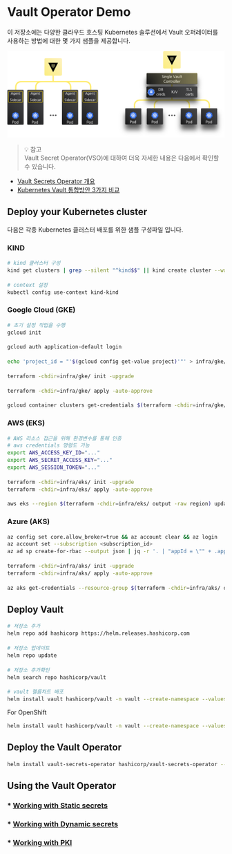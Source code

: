 # Vault Operator Demo
이 저장소에는 다양한 클라우드 호스팅 Kubernetes 솔루션에서 Vault 오퍼레이터를 사용하는 방법에 대한 몇 가지 샘플을 제공합니다.

![img](https://raw.githubusercontent.com/hyungwook0221/img/main/uPic/vso-img2.png)

> 💡 참고  
Vault Secret Operator(VSO)에 대하여 더욱 자세한 내용은 다음에서 확인할 수 있습니다.
- [Vault Secrets Operator 개요](https://docmoa.github.io/04-HashiCorp/06-Vault/01-Information/vault-secret-operator/1-vso-overview.html)
- [Kubernetes Vault 통합방안 3가지 비교](https://docmoa.github.io/04-HashiCorp/06-Vault/04-UseCase/vault-k8s-integration-three-methods.html)

## Deploy your Kubernetes cluster
다음은 각종 Kubernetes 클러스터 배포를 위한 샘플 구성파일 입니다.

### KIND

```bash
# kind 클러스터 구성
kind get clusters | grep --silent "^kind$$" || kind create cluster --wait=5m --image kindest/node:v1.25.3 --name kind --config infra/kind/config.yaml

# context 설정
kubectl config use-context kind-kind
```

### Google Cloud (GKE)

```bash
# 초기 설정 작업을 수행       
gcloud init

gcloud auth application-default login

echo 'project_id = "'$(gcloud config get-value project)'"' > infra/gke/terraform.tfvars && echo 'region = "us-west1"' >> infra/gke/terraform.tfvars

terraform -chdir=infra/gke/ init -upgrade

terraform -chdir=infra/gke/ apply -auto-approve

gcloud container clusters get-credentials $(terraform -chdir=infra/gke/ output -raw kubernetes_cluster_name) --region $(terraform -chdir=infra/gke/ output -raw region)
```

### AWS (EKS)

```bash
# AWS 리소스 접근을 위해 환경변수를 통해 인증
# aws credentials 명령도 가능
export AWS_ACCESS_KEY_ID="..."
export AWS_SECRET_ACCESS_KEY="..."
export AWS_SESSION_TOKEN="..."
                          
terraform -chdir=infra/eks/ init -upgrade
terraform -chdir=infra/eks/ apply -auto-approve

aws eks --region $(terraform -chdir=infra/eks/ output -raw region) update-kubeconfig --name $(terraform -chdir=infra/eks/ output -raw cluster_name)
```

### Azure (AKS)

```bash
az config set core.allow_broker=true && az account clear && az login
az account set --subscription <subscription_id>
az ad sp create-for-rbac --output json | jq -r '. | "appId = \"" + .appId + "\"\npassword = \"" + .password + "\"" ' > infra/aks/terraform.tfvars

terraform -chdir=infra/aks/ init -upgrade
terraform -chdir=infra/aks/ apply -auto-approve

az aks get-credentials --resource-group $(terraform -chdir=infra/aks/ output -raw resource_group_name) --name $(terraform -chdir=infra/aks/ output -raw kubernetes_cluster_name)
```

## Deploy Vault

```bash
# 저장소 추가
helm repo add hashicorp https://helm.releases.hashicorp.com

# 저장소 업데이트
helm repo update

# 저장소 추가확인
helm search repo hashicorp/vault

# vault 헬름차트 배포
helm install vault hashicorp/vault -n vault --create-namespace --values vault/vault-server-values.yaml
```

For OpenShift

```bash
helm install vault hashicorp/vault -n vault --create-namespace --values vault/vault-server-values.yaml --set "global.openshift=true"
```

## Deploy the Vault Operator

```bash
helm install vault-secrets-operator hashicorp/vault-secrets-operator --version 0.1.0-beta.1 -n vault-secrets-operator-system --create-namespace --values vault/vault-operator-values.yaml
```

## Using the Vault Operator

### * [Working with Static secrets](/vault/static-secrets/README.md)
### * [Working with Dynamic secrets](/vault/dynamic-secrets/README.md)
### * [Working with PKI](/vault/pki/README.md)